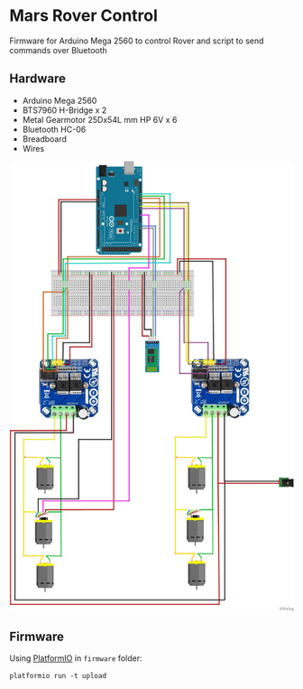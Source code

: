 # Mars Rover Control

Firmware for Arduino Mega 2560 to control Rover and script to send commands over Bluetooth

## Hardware

* Arduino Mega 2560
* BTS7960 H-Bridge x 2
* Metal Gearmotor 25Dx54L mm HP 6V x 6
* Bluetooth HC-06
* Breadboard
* Wires

![Scetch Scheme](img/Rover.png "Scetch Scheme")

## Firmware

Using [PlatformIO](https://platformio.org/) in `firmware` folder:

```
platformio run -t upload
```

